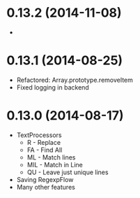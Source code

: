# 0.13.2 (2014-11-08)

* 

# 0.13.1 (2014-08-25)

* Refactored: Array.prototype.removeItem
* Fixed logging in backend

# 0.13.0 (2014-08-17)

* TextProcessors
	- R - Replace
	- FA - Find All
	- ML - Match lines
	- MIL - Match in Line
	- QU - Leave just unique lines
* Saving RegexpFlow
* Many other features

